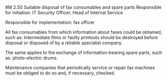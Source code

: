 #M 2.50 Suitable disposal of fax consumables and spare parts
Responsible for initiation: IT Security Officer, Head of Internal Service

Responsible for implementation: fax officer

All fax consumables from which information about faxes could be obtained, such as: Intermediate films or faulty printouts should be destroyed before disposal or disposed of by a reliable specialist company.

The same applies to the exchange of information-bearing spare parts, such as. photo-electric drums.

Maintenance companies that periodically service or repair fax machines must be obliged to do so and, if necessary, checked.



